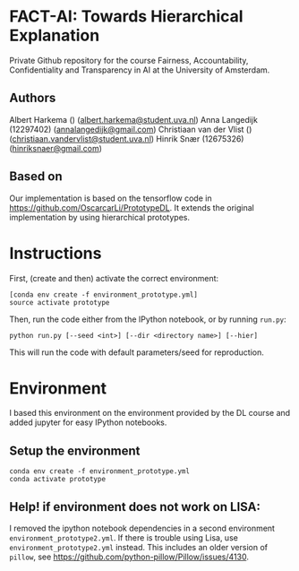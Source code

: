 # FACT-AI: Towards Hierarchical Explanation
Private Github repository for the course Fairness, Accountability, Confidentiality and Transparency in AI at the University of Amsterdam. 

## Authors
Albert Harkema () (albert.harkema@student.uva.nl)
Anna Langedijk (12297402) (annalangedijk@gmail.com)
Christiaan van der Vlist () (christiaan.vandervlist@student.uva.nl)
Hinrik Snær (12675326) (hinriksnaer@gmail.com)

## Based on
Our implementation is based on the tensorflow code in https://github.com/OscarcarLi/PrototypeDL.
It extends the original implementation by using hierarchical prototypes.

# Instructions
First, (create and then) activate the correct environment:
```
[conda env create -f environment_prototype.yml]
source activate prototype 
```

Then, run the code either from the IPython notebook, or by running `run.py`: 
```
python run.py [--seed <int>] [--dir <directory name>] [--hier]
```
This will run the code with default parameters/seed for reproduction.

# Environment
I based this environment on the environment provided by the DL course and added jupyter for easy IPython notebooks.

## Setup the environment
```
conda env create -f environment_prototype.yml
conda activate prototype
```

## Help! if environment does not work on LISA:
I removed the ipython notebook dependencies in a second environment `environment_prototype2.yml`. 
If there is trouble using Lisa, use `environment_prototype2.yml` instead.
This includes an older version of `pillow`, see https://github.com/python-pillow/Pillow/issues/4130. 

